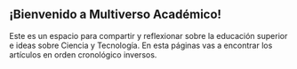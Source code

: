 ## ¡Bienvenido a Multiverso Académico!
Este es un espacio para compartir y reflexionar sobre la educación superior e ideas sobre Ciencia y Tecnología. En esta páginas vas a encontrar los artículos en orden cronológico inversos.
